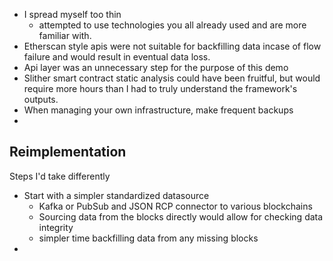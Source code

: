 
- I spread myself too thin
	- attempted to use technologies you all already used and are more familiar with.
- Etherscan style apis were not suitable for backfilling data incase of flow failure and would result in eventual data loss.
- Api layer was an unnecessary step for the purpose of this demo
- Slither smart contract static analysis could have been fruitful, but would require more hours than I had to truly understand the framework's outputs.
- When managing your own infrastructure, make frequent backups
- 


## Reimplementation

Steps I'd take differently
- Start with a simpler standardized datasource 
	- Kafka or PubSub and JSON RCP connector to various blockchains
	- Sourcing data from the blocks directly would allow for checking data integrity 
	- simpler time backfilling data from any missing blocks
- 